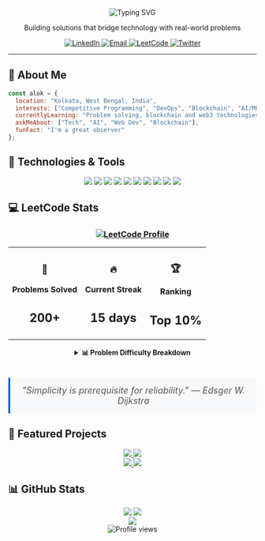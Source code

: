 <div align="center">
  <img src="https://readme-typing-svg.demolab.com?font=Fira+Code&weight=600&size=28&duration=3000&pause=1000&color=0969DA&center=true&vCenter=true&random=false&width=435&lines=Hey+%F0%9F%91%8B+I'm+Alok+Kumar;Software+Engineer;AI+%7C+Web+Dev+%7C+CP+%7C+WEB3" alt="Typing SVG" />
  
  <p>Building solutions that bridge technology with real-world problems</p>
  
  <a href="https://www.linkedin.com/in/alok-kumar-34874a28a/">
    <img src="https://img.shields.io/badge/LinkedIn-0077B5?style=for-the-badge&logo=linkedin&logoColor=white" alt="LinkedIn" />
  </a>
  <a href="mailto:alok.csit@gmail.com">
    <img src="https://img.shields.io/badge/Email-D14836?style=for-the-badge&logo=gmail&logoColor=white" alt="Email" />
  </a>
  <a href="https://leetcode.com/u/alok_devforge/">
    <img src="https://img.shields.io/badge/LeetCode-FFA116?style=for-the-badge&logo=leetcode&logoColor=white" alt="LeetCode" />
  </a>
  <a href="https://x.com/alok_devforge">
    <img src="https://img.shields.io/badge/Twitter-1DA1F2?style=for-the-badge&logo=twitter&logoColor=white" alt="Twitter" />
  </a>
</div>

<hr/>

## 💫 About Me

```javascript
const alok = {
  location: "Kolkata, West Bengal, India",
  interests: ["Competitive Programming", "DevOps", "Blockchain", "AI/ML", "Web Dev"],
  currentlyLearning: "Problem solving, blockchain and web3 technologies",
  askMeAbout: ["Tech", "AI", "Web Dev", "Blockchain"],
  funFact: "I'm a great observer"
};
```

## 🔧 Technologies & Tools

<div align="center">
  <img src="https://img.shields.io/badge/Java-ED8B00?style=for-the-badge&logo=openjdk&logoColor=white" />
  <img src="https://img.shields.io/badge/C-00599C?style=for-the-badge&logo=c&logoColor=white" />
  <img src="https://img.shields.io/badge/C%2B%2B-00599C?style=for-the-badge&logo=c%2B%2B&logoColor=white" />
  <img src="https://img.shields.io/badge/JavaScript-F7DF1E?style=for-the-badge&logo=javascript&logoColor=black" />
  <img src="https://img.shields.io/badge/HTML5-E34F26?style=for-the-badge&logo=html5&logoColor=white" />
  <img src="https://img.shields.io/badge/CSS3-1572B6?style=for-the-badge&logo=css3&logoColor=white" />
  <img src="https://img.shields.io/badge/Python-3776AB?style=for-the-badge&logo=python&logoColor=white" />
  <img src="https://img.shields.io/badge/TensorFlow-FF6F00?style=for-the-badge&logo=tensorflow&logoColor=white" />
  <img src="https://img.shields.io/badge/Arduino-00979D?style=for-the-badge&logo=Arduino&logoColor=white" />
  <img src="https://img.shields.io/badge/Git-F05032?style=for-the-badge&logo=git&logoColor=white" />
</div>

## 💻 LeetCode Stats

<div align="center">
  <h3>
    <a href="https://leetcode.com/u/alok_devforge/">
      <img src="https://img.shields.io/badge/My_LeetCode_Profile-FFA116?style=for-the-badge&logo=leetcode&logoColor=black" alt="LeetCode Profile"/>
    </a>
  </h3>
  
  <div align="center">
    <table>
      <tr>
        <td align="center">
          <h3>🧩</h3>
          <strong>Problems Solved</strong>
          <br />
          <h2>200+</h2>
        </td>
        <td align="center">
          <h3>🔥</h3>
          <strong>Current Streak</strong>
          <br />
          <h2>15 days</h2>
        </td>
        <td align="center">
          <h3>🏆</h3>
          <strong>Ranking</strong>
          <br />
          <h2>Top 10%</h2>
        </td>
      </tr>
    </table>
  </div>

  <details>
    <summary><b>📊 Problem Difficulty Breakdown</b></summary>
    <br />
    <table>
      <tr>
        <td align="center">
          <h4 style="color: #00b8a3;">Easy</h4>
          <div style="background-color: #00b8a3; width: 100px; height: 10px; border-radius: 5px; margin: auto;"></div>
          <strong>100+</strong>
        </td>
        <td align="center">
          <h4 style="color: #ffb800;">Medium</h4>
          <div style="background-color: #ffb800; width: 100px; height: 10px; border-radius: 5px; margin: auto;"></div>
          <strong>75+</strong>
        </td>
        <td align="center">
          <h4 style="color: #ff2d55;">Hard</h4>
          <div style="background-color: #ff2d55; width: 100px; height: 10px; border-radius: 5px; margin: auto;"></div>
          <strong>25+</strong>
        </td>
      </tr>
    </table>
  </details>

  <br />
  <div align="center">
    <p style="font-style: italic; font-size: 18px; color: #555; max-width: 700px; margin: 20px auto; padding: 15px; border-left: 4px solid #0969DA; background-color: #f8f9fa;">
      "Simplicity is prerequisite for reliability." — Edsger W. Dijkstra
    </p>
  </div>
</div>

## 🚀 Featured Projects

<div align="center">
  <a href="https://github.com/alok-devforge/BoneFractureDetection">
    <img src="https://github-readme-stats.vercel.app/api/pin/?username=alok-devforge&repo=BoneFractureDetection&theme=react&hide_border=true&title_color=0969DA" />
  </a>
  <a href="https://github.com/alok-devforge/Arduino-Based-ESP32-Car">
    <img src="https://github-readme-stats.vercel.app/api/pin/?username=alok-devforge&repo=Arduino-Based-ESP32-Car&theme=react&hide_border=true&title_color=0969DA" />
  </a>
</div>

<div align="center">
  <a href="https://github.com/alok-devforge/PasswordGenerator">
    <img src="https://github-readme-stats.vercel.app/api/pin/?username=alok-devforge&repo=PasswordGenerator&theme=react&hide_border=true&title_color=0969DA" />
  </a>
  <a href="https://github.com/alok-devforge/advanced-programming-java">
    <img src="https://github-readme-stats.vercel.app/api/pin/?username=alok-devforge&repo=advanced-programming-java&theme=react&hide_border=true&title_color=0969DA" />
  </a>
</div>

## 📊 GitHub Stats

<div align="center">
  <img src="https://github-readme-stats.vercel.app/api?username=alok-devforge&show_icons=true&theme=react&hide_border=true&count_private=true&title_color=0969DA" />
  <img src="https://github-readme-streak-stats.herokuapp.com/?user=alok-devforge&theme=react&hide_border=true&date_format=M%20j%5B%2C%20Y%5D" />
</div>

<div align="center">
  <img src="https://github-readme-stats.vercel.app/api/top-langs/?username=alok-devforge&layout=compact&theme=react&hide_border=true&title_color=0969DA" />
</div>

<div align="center">
  <img src="https://komarev.com/ghpvc/?username=alok-devforge&color=0969DA&style=flat-square" alt="Profile views" />
</div>

<!-- Last updated: 2025-04-25 08:30:09 -->
